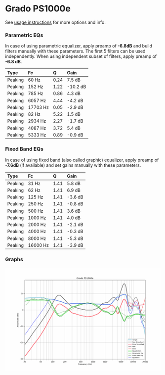 # Grado PS1000e
See [usage instructions](https://github.com/jaakkopasanen/AutoEq#usage) for more options and info.

### Parametric EQs
In case of using parametric equalizer, apply preamp of **-6.8dB** and build filters manually
with these parameters. The first 5 filters can be used independently.
When using independent subset of filters, apply preamp of **-6.8 dB**.

| Type    | Fc       |    Q | Gain     |
|:--------|:---------|:-----|:---------|
| Peaking | 60 Hz    | 0.24 | 7.5 dB   |
| Peaking | 152 Hz   | 1.22 | -10.2 dB |
| Peaking | 785 Hz   | 0.86 | 4.3 dB   |
| Peaking | 6057 Hz  | 4.44 | -4.2 dB  |
| Peaking | 17703 Hz | 0.05 | -2.9 dB  |
| Peaking | 82 Hz    | 5.22 | 1.5 dB   |
| Peaking | 2934 Hz  | 2.27 | -1.7 dB  |
| Peaking | 4087 Hz  | 3.72 | 5.4 dB   |
| Peaking | 5333 Hz  | 0.89 | -0.9 dB  |

### Fixed Band EQs
In case of using fixed band (also called graphic) equalizer, apply preamp of **-7.6dB**
(if available) and set gains manually with these parameters.

| Type    | Fc       |    Q | Gain    |
|:--------|:---------|:-----|:--------|
| Peaking | 31 Hz    | 1.41 | 5.8 dB  |
| Peaking | 62 Hz    | 1.41 | 6.9 dB  |
| Peaking | 125 Hz   | 1.41 | -3.6 dB |
| Peaking | 250 Hz   | 1.41 | -0.8 dB |
| Peaking | 500 Hz   | 1.41 | 3.6 dB  |
| Peaking | 1000 Hz  | 1.41 | 4.0 dB  |
| Peaking | 2000 Hz  | 1.41 | -2.1 dB |
| Peaking | 4000 Hz  | 1.41 | -0.3 dB |
| Peaking | 8000 Hz  | 1.41 | -5.3 dB |
| Peaking | 16000 Hz | 1.41 | -3.9 dB |

### Graphs
![](./Grado%20PS1000e.png)